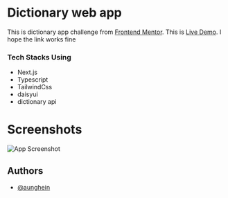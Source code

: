 # Dictionary web app

This is dictionary app challenge from [Frontend Mentor](https://www.frontendmentor.io/challenges/dictionary-web-app-h5wwnyuKFL).
This is [Live Demo](https://dictionary-web-app-nu.vercel.app/). I hope the link works fine

### Tech Stacks Using
- Next.js
- Typescript
- TailwindCss
- daisyui
- dictionary api

# Screenshots

![App Screenshot](https://res.cloudinary.com/dz209s6jk/image/upload/v1674240170/Challenges/rbnegnvjzuku1uozm39c.jpg)

## Authors

- [@aunghein](https://github.com/aunghein2003)
